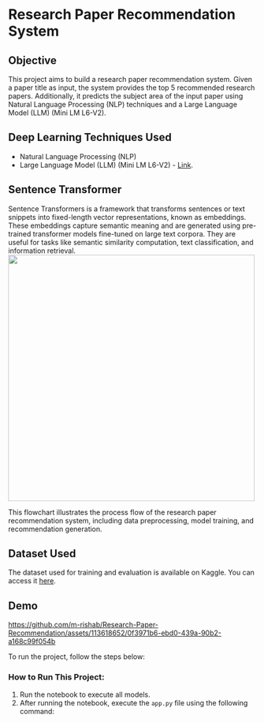 # Research Paper Recommendation System

## Objective
This project aims to build a research paper recommendation system. Given a paper title as input, the system provides the top 5 recommended research papers. Additionally, it predicts the subject area of the input paper using Natural Language Processing (NLP) techniques and a Large Language Model (LLM) (Mini LM L6-V2).

## Deep Learning Techniques Used
- Natural Language Processing (NLP)
- Large Language Model (LLM) (Mini LM L6-V2) - [Link](https://huggingface.co/sentence-transformers/all-MiniLM-L6-v2).

## Sentence Transformer
Sentence Transformers is a framework that transforms sentences or text snippets into fixed-length vector representations, known as embeddings. These embeddings capture semantic meaning and are generated using pre-trained transformer models fine-tuned on large text corpora. They are useful for tasks like semantic similarity computation, text classification, and information retrieval.
<img src="https://github.com/m-rishab/Research-Paper-Recommendation/assets/113618652/6078f4ab-52f9-4c25-8139-0c605ea85376" width="500" height="500">

This flowchart illustrates the process flow of the research paper recommendation system, including data preprocessing, model training, and recommendation generation.

## Dataset Used
The dataset used for training and evaluation is available on Kaggle. You can access it [here](https://www.kaggle.com/datasets/spsayakpaul/arxiv-paper-abstracts/data).

## Demo

https://github.com/m-rishab/Research-Paper-Recommendation/assets/113618652/0f3971b6-ebd0-439a-90b2-a168c99f054b

To run the project, follow the steps below:

### How to Run This Project:
1. Run the notebook to execute all models.
2. After running the notebook, execute the `app.py` file using the following command:
